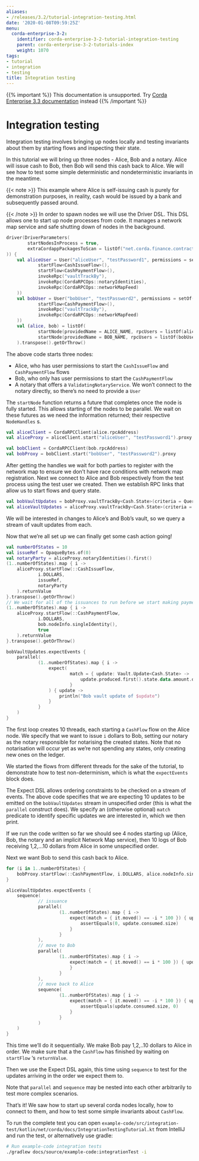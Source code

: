 ```yaml
---
aliases:
- /releases/3.2/tutorial-integration-testing.html
date: '2020-01-08T09:59:25Z'
menu:
  corda-enterprise-3-2:
    identifier: corda-enterprise-3-2-tutorial-integration-testing
    parent: corda-enterprise-3-2-tutorials-index
    weight: 1070
tags:
- tutorial
- integration
- testing
title: Integration testing
---
```

{{% important %}}
This documentation is unsupported.
Try [Corda Enterprise 3.3 documentation](/docs/corda-enterprise/3.3/_index.md) instead
{{% /important %}}


# Integration testing

Integration testing involves bringing up nodes locally and testing
invariants about them by starting flows and inspecting their state.

In this tutorial we will bring up three nodes - Alice, Bob and a
notary. Alice will issue cash to Bob, then Bob will send this cash
back to Alice. We will see how to test some simple deterministic and
nondeterministic invariants in the meantime.

{{< note >}}
This example where Alice is self-issuing cash is purely for
demonstration purposes, in reality, cash would be issued by a bank
and subsequently passed around.

{{< /note >}}
In order to spawn nodes we will use the Driver DSL. This DSL allows
one to start up node processes from code. It manages a network map
service and safe shutting down of nodes in the background.

```kotlin
driver(DriverParameters(
        startNodesInProcess = true,
        extraCordappPackagesToScan = listOf("net.corda.finance.contracts.asset","net.corda.finance.schemas")
)) {
    val aliceUser = User("aliceUser", "testPassword1", permissions = setOf(
            startFlow<CashIssueFlow>(),
            startFlow<CashPaymentFlow>(),
            invokeRpc("vaultTrackBy"),
            invokeRpc(CordaRPCOps::notaryIdentities),
            invokeRpc(CordaRPCOps::networkMapFeed)
    ))
    val bobUser = User("bobUser", "testPassword2", permissions = setOf(
            startFlow<CashPaymentFlow>(),
            invokeRpc("vaultTrackBy"),
            invokeRpc(CordaRPCOps::networkMapFeed)
    ))
    val (alice, bob) = listOf(
            startNode(providedName = ALICE_NAME, rpcUsers = listOf(aliceUser)),
            startNode(providedName = BOB_NAME, rpcUsers = listOf(bobUser))
    ).transpose().getOrThrow()


```

The above code starts three nodes:


* Alice, who has user permissions to start the `CashIssueFlow` and
`CashPaymentFlow` flows
* Bob, who only has user permissions to start the `CashPaymentFlow`
* A notary that offers a `ValidatingNotaryService`. We won’t connect
to the notary directly, so there’s no need to provide a `User`

The `startNode` function returns a future that completes once the
node is fully started. This allows starting of the nodes to be
parallel. We wait on these futures as we need the information
returned; their respective `NodeHandles` s.

```kotlin
val aliceClient = CordaRPCClient(alice.rpcAddress)
val aliceProxy = aliceClient.start("aliceUser", "testPassword1").proxy

val bobClient = CordaRPCClient(bob.rpcAddress)
val bobProxy = bobClient.start("bobUser", "testPassword2").proxy

```

After getting the handles we wait for both parties to register with
the network map to ensure we don’t have race conditions with network
map registration. Next we connect to Alice and Bob respectively from
the test process using the test user we created. Then we establish RPC
links that allow us to start flows and query state.

```kotlin
val bobVaultUpdates = bobProxy.vaultTrackBy<Cash.State>(criteria = QueryCriteria.VaultQueryCriteria(status = Vault.StateStatus.ALL)).updates
val aliceVaultUpdates = aliceProxy.vaultTrackBy<Cash.State>(criteria = QueryCriteria.VaultQueryCriteria(status = Vault.StateStatus.ALL)).updates

```

We will be interested in changes to Alice’s and Bob’s vault, so we
query a stream of vault updates from each.

Now that we’re all set up we can finally get some cash action going!

```kotlin
val numberOfStates = 10
val issueRef = OpaqueBytes.of(0)
val notaryParty = aliceProxy.notaryIdentities().first()
(1..numberOfStates).map { i ->
    aliceProxy.startFlow(::CashIssueFlow,
            i.DOLLARS,
            issueRef,
            notaryParty
    ).returnValue
}.transpose().getOrThrow()
// We wait for all of the issuances to run before we start making payments
(1..numberOfStates).map { i ->
    aliceProxy.startFlow(::CashPaymentFlow,
            i.DOLLARS,
            bob.nodeInfo.singleIdentity(),
            true
    ).returnValue
}.transpose().getOrThrow()

bobVaultUpdates.expectEvents {
    parallel(
            (1..numberOfStates).map { i ->
                expect(
                        match = { update: Vault.Update<Cash.State> ->
                            update.produced.first().state.data.amount.quantity == i * 100L
                        }
                ) { update ->
                    println("Bob vault update of $update")
                }
            }
    )
}

```

The first loop creates 10 threads, each starting a `CashFlow` flow
on the Alice node. We specify that we want to issue `i` dollars to
Bob, setting our notary as the notary responsible for notarising the
created states. Note that no notarisation will occur yet as we’re not
spending any states, only creating new ones on the ledger.

We started the flows from different threads for the sake of the
tutorial, to demonstrate how to test non-determinism, which is what
the `expectEvents` block does.

The Expect DSL allows ordering constraints to be checked on a stream
of events. The above code specifies that we are expecting 10 updates
to be emitted on the `bobVaultUpdates` stream in unspecified order
(this is what the `parallel` construct does). We specify an
(otherwise optional) `match` predicate to identify specific updates
we are interested in, which we then print.

If we run the code written so far we should see 4 nodes starting up
(Alice, Bob, the notary and an implicit Network Map service), then
10 logs of Bob receiving 1,2,…10 dollars from Alice in some unspecified
order.

Next we want Bob to send this cash back to Alice.

```kotlin
for (i in 1..numberOfStates) {
    bobProxy.startFlow(::CashPaymentFlow, i.DOLLARS, alice.nodeInfo.singleIdentity()).returnValue.getOrThrow()
}

aliceVaultUpdates.expectEvents {
    sequence(
            // issuance
            parallel(
                    (1..numberOfStates).map { i ->
                        expect(match = { it.moved() == -i * 100 }) { update: Vault.Update<Cash.State> ->
                            assertEquals(0, update.consumed.size)
                        }
                    }
            ),
            // move to Bob
            parallel(
                    (1..numberOfStates).map { i ->
                        expect(match = { it.moved() == i * 100 }) { update: Vault.Update<Cash.State> ->
                        }
                    }
            ),
            // move back to Alice
            sequence(
                    (1..numberOfStates).map { i ->
                        expect(match = { it.moved() == -i * 100 }) { update: Vault.Update<Cash.State> ->
                            assertEquals(update.consumed.size, 0)
                        }
                    }
            )
    )
}

```

This time we’ll do it sequentially. We make Bob pay 1,2,..10 dollars
to Alice in order. We make sure that a the `CashFlow` has finished
by waiting on `startFlow` ‘s `returnValue`.

Then we use the Expect DSL again, this time using `sequence` to test
for the updates arriving in the order we expect them to.

Note that `parallel` and `sequence` may be nested into each other
arbitrarily to test more complex scenarios.

That’s it! We saw how to start up several corda nodes locally, how to
connect to them, and how to test some simple invariants about
`CashFlow`.

To run the complete test you can open
`example-code/src/integration-test/kotlin/net/corda/docs/IntegrationTestingTutorial.kt`
from IntelliJ and run the test, or alternatively use gradle:

```bash
# Run example-code integration tests
./gradlew docs/source/example-code:integrationTest -i
```
